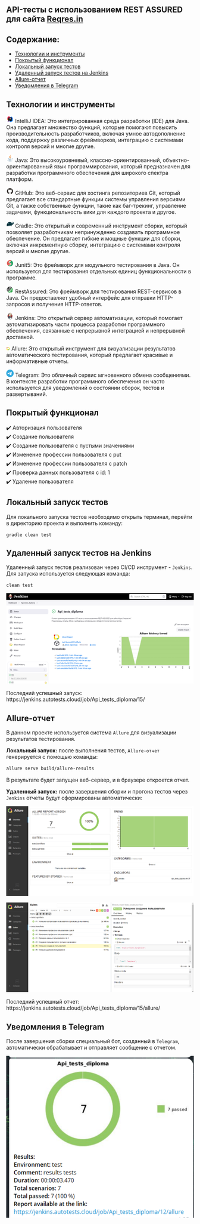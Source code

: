 ## API-тесты с использованием REST ASSURED для сайта [Reqres.in](https://reqres.in)

## Содержание:
- <a href="#technologies">Технологии и инструменты</a> 
- <a href="#test-cases">Покрытый функционал</a>
- <a href="#RuningTests">Локальный запуск тестов</a>
- <a href="#Jenkins">Удаленный запуск тестов на Jenkins</a>
- <a href="#allure">Allure-отчет</a>
- <a href="#telegram">Уведомления в Telegram</a>
 
 <a id="technologies"></a>
 ## Технологии и инструменты
<a href="https://www.jetbrains.com/idea/"><img width="20" title="IntelliJ IDEA" src="assets/Idea.svg"></a> IntelliJ IDEA: Это интегрированная среда разработки (IDE) для Java. Она предлагает множество функций, которые помогают повысить производительность разработчиков, включая умное автодополнение кода, поддержку различных фреймворков, интеграцию с системами контроля версий и многие другие.

<a href="https://www.java.com/"><img width="20" title="Java" src="assets/Java.svg"></a> Java: Это высокоуровневый, классно-ориентированный, объектно-ориентированный язык программирования, который предназначен для разработки программного обеспечения для широкого спектра платформ.


<a href="https://github.com/"><img width="20" title="GitHub" src="assets/GitHub.svg"></a> GitHub: Это веб-сервис для хостинга репозиториев Git, который предлагает все стандартные функции системы управления версиями Git, а также собственные функции, такие как баг-трекинг, управление задачами, функциональность вики для каждого проекта и другое.

<a href="https://gradle.org/"><img width="20" title="Gradle" src="assets/Gradle.svg"></a> Gradle: Это открытый и современный инструмент сборки, который позволяет разработчикам непринужденно создавать программное обеспечение. Он предлагает гибкие и мощные функции для сборки, включая инкрементную сборку, интеграцию с системами контроля версий и многие другие.

<a href="https://junit.org/junit5/"><img width="20" title="Junit5" src="assets/Junit5.svg"></a> Junit5: Это фреймворк для модульного тестирования в Java. Он используется для тестирования отдельных единиц функциональности в программе.

<a href="https://rest-assured.io/"><img width="20" title="RestAssured" src="assets/RestAssured.svg"></a> RestAssured: Это фреймворк для тестирования REST-сервисов в Java. Он предоставляет удобный интерфейс для отправки HTTP-запросов и получения HTTP-ответов.

<a href="https://www.jenkins.io/"><img width="20" title="Jenkins" src="assets/Jenkins.svg"></a> Jenkins: Это открытый сервер автоматизации, который помогает автоматизировать части процесса разработки программного обеспечения, связанные с непрерывной интеграцией и непрерывной доставкой.

<a href="https://github.com/allure-framework/allure2"><img width="2%" title="Allure" src="assets/Allure.svg"></a> Allure: Это открытый инструмент для визуализации результатов автоматического тестирования, который предлагает красивые и информативные отчеты.

<a href="https://telegram.org/"><img width="20" title="Telegram" src="assets/Telegram.svg"></a> Telegram: Это облачный сервис мгновенного обмена сообщениями. В контексте разработки программного обеспечения он часто используется для уведомлений о состоянии сборок, тестов и развертываний.


<a id="test-cases"></a>
## Покрытый функционал
:heavy_check_mark: Авторизация пользователя \
:heavy_check_mark: Cоздание пользователя \
:heavy_check_mark: Создание пользователя с пустыми значениями \
:heavy_check_mark: Изменение профессии пользователя c put \
:heavy_check_mark: Изменение профессии пользователя c patch \
:heavy_check_mark: Проверка данных пользователя с id: 1 \
:heavy_check_mark: Удаление пользователя
  
<a id="RuningTests"></a>
## Локальный запуск тестов
Для локального запуска тестов необходимо открыть терминал, перейти в директорию проекта и выполнить команду:
```
gradle clean test
```

<a id="Jenkins"></a>
## Удаленный запуск тестов на Jenkins
Удаленный запуск тестов реализован через CI/CD инструмент - <code>Jenkins</code>. 
Для запуска используется следующая команда:
```
clean test
```


<p align="center">
<img title="Allure Overview Dashboard" src="assets/jenkins.png" >
</p>
Последний успешный запуск: https://jenkins.autotests.cloud/job/Api_tests_diploma/15/

<a id="allure"></a>
## Allure-отчет 
В данном проекте используется система <code>Allure</code> для визуализации результатов тестирования. 

**Локальный запуск:** после выполнения тестов, <code>Allure-отчет</code> генерируется с помощью команды:
```bash
allure serve build/allure-results
```
В результате будет запущен веб-сервер, и в браузере откроется отчет. 

**Удаленный запуск:** 
после завершения сборки и прогона тестов через <code>Jenkins</code> отчеты будут сформированы автоматически:
<p align="center">
<img title="Allure Overview Dashboard" src="assets/allure1.png" >
</p>
<p align="center">
<img title="Allure Overview Dashboard" src="assets/allure3.png" >
</p>
Последний успешный отчет: https://jenkins.autotests.cloud/job/Api_tests_diploma/15/allure/

<a id="telegram"></a>
## Уведомления в Telegram
После завершения сборки специальный бот, созданный в <code>Telegram</code>, автоматически обрабатывает и отправляет сообщение с отчетом.

<p align="center">
<img title="Allure Overview Dashboard" src="assets/allure2.png" >
</p>


 

